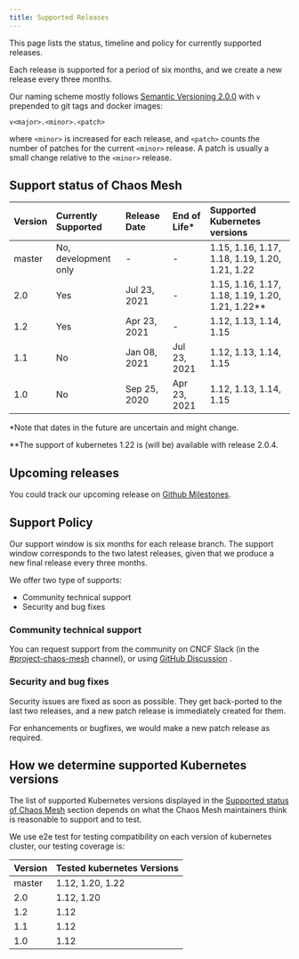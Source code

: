 ```yaml
---
title: Supported Releases
---
```


This page lists the status, timeline and policy for currently supported releases.

Each release is supported for a period of six months, and we create a new release every three months.

Our naming scheme mostly follows [Semantic Versioning 2.0.0](https://semver.org/) with `v` prepended to git tags and docker images:

```plain
v<major>.<minor>.<patch>
```

where `<minor>` is increased for each release, and `<patch>` counts the number of patches for the current `<minor>` release. A patch is usually a small change relative to the `<minor>` release.

## Support status of Chaos Mesh

| Version | Currently Supported  | Release Date | End of Life\* | Supported Kubernetes versions                      |
| :------ | :------------------- | :----------- | :------------ | :------------------------------------------------- |
| master  | No, development only | -            | -             | 1.15, 1.16, 1.17, 1.18, 1.19, 1.20, 1.21, 1.22     |
| 2.0     | Yes                  | Jul 23, 2021 | -             | 1.15, 1.16, 1.17, 1.18, 1.19, 1.20, 1.21, 1.22\*\* |
| 1.2     | Yes                  | Apr 23, 2021 | -             | 1.12, 1.13, 1.14, 1.15                             |
| 1.1     | No                   | Jan 08, 2021 | Jul 23, 2021  | 1.12, 1.13, 1.14, 1.15                             |
| 1.0     | No                   | Sep 25, 2020 | Apr 23, 2021  | 1.12, 1.13, 1.14, 1.15                             |

\*Note that dates in the future are uncertain and might change.

\*\*The support of kubernetes 1.22 is (will be) available with release 2.0.4.

## Upcoming releases

You could track our upcoming release on [Github Milestones](https://github.com/chaos-mesh/chaos-mesh/milestones).

## Support Policy

Our support window is six months for each release branch. The support window corresponds to the two latest releases, given that we produce a new final release every three months.

We offer two type of supports:

- Community technical support
- Security and bug fixes

### Community technical support

You can request support from the community on CNCF Slack (in the [#project-chaos-mesh](https://cloud-native.slack.com/archives/C0193VAV272) channel), or using [GitHub Discussion](https://github.com/chaos-mesh/chaos-mesh/discussions) .

### Security and bug fixes

Security issues are fixed as soon as possible. They get back-ported to the last two releases, and a new patch release is immediately created for them.

For enhancements or bugfixes, we would make a new patch release as required.

## How we determine supported Kubernetes versions

The list of supported Kubernetes versions displayed in the [Supported status of Chaos Mesh](#support-status-of-chaos-mesh) section depends on what the Chaos Mesh maintainers think is reasonable to support and to test.

We use e2e test for testing compatibility on each version of kubernetes cluster, our testing coverage is:

| Version | Tested kubernetes Versions |
| :------ | :------------------------- |
| master  | 1.12, 1.20, 1.22           |
| 2.0     | 1.12, 1.20                 |
| 1.2     | 1.12                       |
| 1.1     | 1.12                       |
| 1.0     | 1.12                       |
